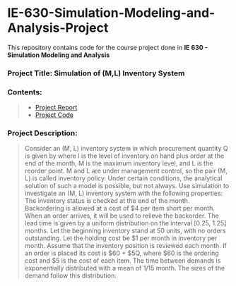 # IE-630-Simulation-Modeling-and-Analysis-Project
This repository contains code for the course project done in **IE 630 - Simulation Modeling and Analysis**

### Project Title: Simulation of (M,L) Inventory System
### Contents:
> - [Project Report](https://github.com/SubhadeepC28/IE-630-Simulation-Modeling-and-Analysis-Project/blob/main/IE630_Assignment_Report_19i190010_19i190005.pdf)
> - [Project Code](https://github.com/SubhadeepC28/IE-630-Simulation-Modeling-and-Analysis-Project/blob/main/IE630_Assignment_19i190010_19i190005.ipynb)
### Project Description:
> Consider an (M, L) inventory system in which procurement quantity Q is given by
where I is the level of inventory on hand plus order at the end of the month, M is the maximum inventory level, and L is the reorder point. M and L are under management control, so the pair (M, L) is called inventory policy. Under certain conditions, the analytical solution of such a model is possible, but not always. Use simulation to investigate an (M, L) inventory system with the following properties: The inventory status is checked at the end of the month. Backordering is allowed at a cost of $4 per item short per month. When an order arrives, it will be used to relieve the backorder. The lead time is given by a uniform distribution on the interval [0.25, 1.25] months. Let the beginning inventory stand at 50 units, with no orders outstanding. Let the holding cost be $1 per month in inventory per month. Assume that the inventory position is reviewed each month. If an order is placed its cost is $60 + $5Q, where $60 is the ordering cost and $5 is the cost of each item.
The time between demands is exponentially distributed with a mean of 1/15 month. The sizes of the demand follow this distribution:
